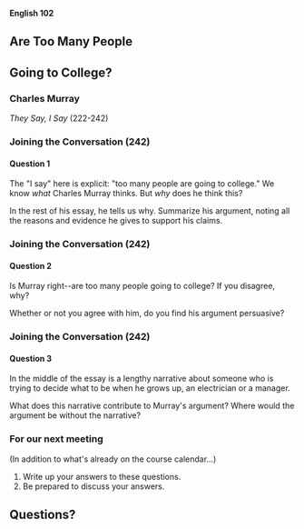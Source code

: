 **English 102**

## Are Too Many People
## Going to College?
### Charles Murray
   
*They Say, I Say* (222-242)



### Joining the Conversation (242)
#### **Question 1**
The "I say" here is explicit: "too many people are going to college." We know *what* Charles Murray thinks. But *why* does he think this?

In the rest of his essay, he tells us why. Summarize his argument, noting all the reasons and evidence he gives to support his claims.



### Joining the Conversation (242)
#### **Question 2**
Is Murray right--are too many people going to college? If you disagree, why?

Whether or not you agree with him, do you find his argument persuasive?



### Joining the Conversation (242)
#### **Question 3**
In the middle of the essay is a lengthy narrative about someone who is trying to decide what to be when he grows up, an electrician or a manager.

What does this narrative contribute to Murray's argument? Where would the argument be without the narrative?



### For our next meeting
(In addition to what's already on the course calendar...)

1. Write up your answers to these questions.
2. Be prepared to discuss your answers.



## Questions?